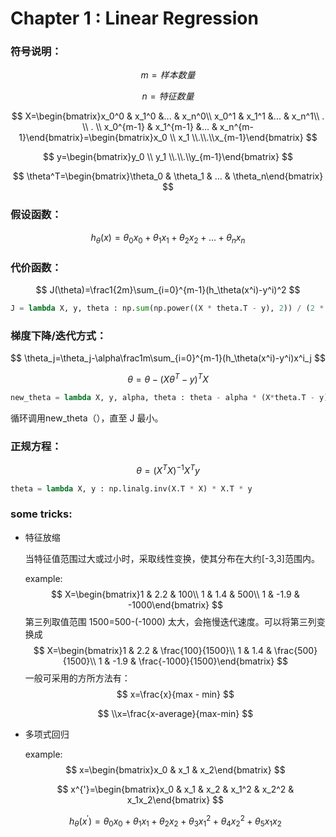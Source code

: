 # Chapter 1 : Linear Regression

### 符号说明：

$$
m=样本数量
$$

$$
n=特征数量
$$

$$
X=\begin{bmatrix}x_0^0 & x_1^0 &... & x_n^0\\ x_0^1 & x_1^1 &... & x_n^1\\ . \\ . \\ x_0^{m-1} & x_1^{m-1} &... & x_n^{m-1}\end{bmatrix}=\begin{bmatrix}x_0 \\ x_1 \\.\\.\\x_{m-1}\end{bmatrix}
$$

$$
y=\begin{bmatrix}y_0 \\ y_1 \\.\\.\\y_{m-1}\end{bmatrix}
$$

$$
\theta^T=\begin{bmatrix}\theta_0 & \theta_1 & ... & \theta_n\end{bmatrix}
$$



### 假设函数：

$$
h_\theta(x)=\theta_{0}x_0+\theta_{1}x_1+\theta_{2}x_2+...+\theta_{n}x_n
$$



### 代价函数：

$$
J(\theta)=\frac1{2m}\sum_{i=0}^{m-1}(h_\theta(x^i)-y^i)^2
$$

```python
J = lambda X, y, theta : np.sum(np.power((X * theta.T - y), 2)) / (2 * len(X))
```



### 梯度下降/迭代方式：

$$
\theta_j=\theta_j-\alpha\frac1m\sum_{i=0}^{m-1}(h_\theta(x^i)-y^i)x^i_j
$$

$$
\theta=\theta-(X\theta^T-y)^TX
$$

```python
new_theta = lambda X, y, alpha, theta : theta - alpha * (X*theta.T - y).T * X / len(X)
```

循环调用new_theta（），直至 J 最小。



### 正规方程：

$$
\theta=(X^TX)^{-1}X^Ty
$$

```python
theta = lambda X, y : np.linalg.inv(X.T * X) * X.T * y
```



### some tricks:

- 特征放缩

  当特征值范围过大或过小时，采取线性变换，使其分布在大约[-3,3]范围内。

  example:
  $$
  X=\begin{bmatrix}1 & 2.2 & 100\\ 1 & 1.4 & 500\\ 1 & -1.9 & -1000\end{bmatrix}
  $$
  第三列取值范围 1500=500-(-1000) 太大，会拖慢迭代速度。可以将第三列变换成
  $$
  X=\begin{bmatrix}1 & 2.2 & \frac{100}{1500}\\ 1 & 1.4 & \frac{500}{1500}\\ 1 & -1.9 & \frac{-1000}{1500}\end{bmatrix}
  $$
  一般可采用的方所方法有：
  $$
  x=\frac{x}{max - min}
  $$
  
  $$
  \\x=\frac{x-average}{max-min}
  $$



- 多项式回归

  example:
  $$
  x=\begin{bmatrix}x_0 & x_1 & x_2\end{bmatrix}
  $$

  $$
  x^{'}=\begin{bmatrix}x_0 & x_1 & x_2 & x_1^2 & x_2^2 & x_1x_2\end{bmatrix}
  $$

  $$
  h_\theta(x^{'})=\theta_0x_0+\theta_1x_1+\theta_2x_2+\theta_3x_1^2+\theta_4x_2^2+\theta_5x_1x_2
  $$

  

